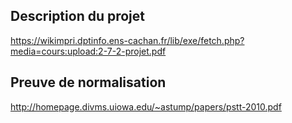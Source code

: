 Description du projet
----------------------
https://wikimpri.dptinfo.ens-cachan.fr/lib/exe/fetch.php?media=cours:upload:2-7-2-projet.pdf

Preuve de normalisation
----------------------
http://homepage.divms.uiowa.edu/~astump/papers/pstt-2010.pdf
